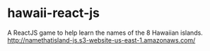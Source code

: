 # hawaii-react-js
A ReactJS game to help learn the names of the 8 Hawaiian islands.  
http://namethatisland-js.s3-website-us-east-1.amazonaws.com/
